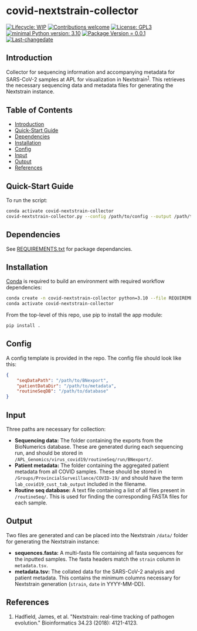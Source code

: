 # covid-nextstrain-collector
 [![Lifecycle: WIP](https://img.shields.io/badge/lifecycle-WIP-yellow.svg)](https://lifecycle.r-lib.org/articles/stages.html#experimental) [![Contributions welcome](https://img.shields.io/badge/contributions-welcome-brightgreen.svg?style=flat)](https://github.com/CompEpigen/scMethrix/issues) [![License: GPL3](https://img.shields.io/badge/license-GPL3-lightgrey.svg)](https://www.gnu.org/licenses/gpl-3.0.en.html) [![minimal Python version: 3.10](https://img.shields.io/badge/Python-3.10-6666ff.svg)](https://www.r-project.org/) [![Package Version = 0.0.1](https://img.shields.io/badge/Package%20version-0.0.1-orange.svg?style=flat-square)](https://github.com/provlab-bioinfo/covid-nextstrain-collector/blob/main/NEWS) [![Last-changedate](https://img.shields.io/badge/last%20change-2023--10--25-yellowgreen.svg)](https://github.com/provlab-bioinfo/covid-nextstrain-collector/blob/main/NEWS)

<!-- [![Hits](https://hits.seeyoufarm.com/api/count/incr/badge.svg?url=https%3A%2F%2Fgithub.com%2FCompEpigen%2FscMethrix&count_bg=%2379C83D&title_bg=%23555555&icon=&icon_color=%23E7E7E7&title=hits&edge_flat=false)](https://hits.seeyoufarm.com) -->
<!--[![R-CMD-check](https://github.com/CompEpigen/scMethrix/workflows/R-CMD-check/badge.svg)](https://github.com/CompEpigen/scMethrix/actions) -->

## Introduction

Collector for sequencing information and accompanying metadata for SARS-CoV-2 samples at APL for visualization in Nextstrain<sup>[1](#references)</sup>. This retrieves the necessary sequencing data and metadata files for generating the Nextstrain instance.

## Table of Contents

- [Introduction](#introduction)
- [Quick-Start Guide](#quick-start-guide)
- [Dependencies](#dependencies)
- [Installation](#installation)
- [Config](#config)
- [Input](#input)
- [Output](#output)
- [References](#references)

## Quick-Start Guide

To run the script:
```bash
conda activate covid-nextstrain-collector
covid-nextstrain-collector.py --config /path/to/config --output /path/to/output
```

## Dependencies

See [REQUIREMENTS.txt](REQUIREMENTS.txt) for package dependancies.

## Installation

[Conda](https://conda.io/projects/conda/en/latest/user-guide/install/index.html) is required to build an environment with required workflow dependencies:

```bash
conda create -n covid-nextstrain-collector python=3.10 --file REQUIREMENTS.txt
conda activate covid-nextstrain-collector
```

From the top-level of this repo, use pip to install the app module:

```bash
pip install .
```

## Config

A config template is provided in the repo. The config file should look like this:
```json
{
    "seqDataPath": "/path/to/BNexport",
    "patientDataDir": "/path/to/metadata",
    "routineSeqDB": "/path/to/database"
}
```

## Input

Three paths are necessary for collection:

- **Sequencing data:** The folder containing the exports from the BioNumerics database. These are generated during each sequencing run, and should be stored in ```/APL_Genomics/virus_covid19/routineSeq/run/BNexport/```.
- **Patient metadata:** The folder containing the aggregated patient metadata from all COVID samples. These should be stored in ```/Groups/ProvincialSurveillance/COVID-19/``` and should have the term ```lab_covid19_cust_tab_output``` included in the filename.
- **Routine seq database:** A text file containing a list of all files present in ```/routineSeq/```. This is used for finding the corresponding FASTA files for each sample.

## Output

Two files are generated and can be placed into the Nextstrain ```/data/``` folder for generating the Nextstrain instance:
- **sequences.fasta:** A multi-fasta file containing all fasta sequences for the inputted samples. The fasta headers match the ```strain``` column in ```metadata.tsv```.
- **metadata.tsv:** The collated data for the SARS-CoV-2 analysis and patient metadata. This contains the minimum columns necessary for Nextstrain generation (```strain```, ```date``` in YYYY-MM-DD).

## References

1. Hadfield, James, et al. "Nextstrain: real-time tracking of pathogen evolution." Bioinformatics 34.23 (2018): 4121-4123.